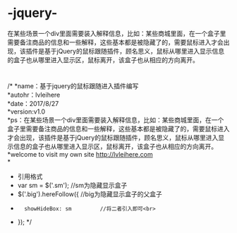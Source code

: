 # -jquery-
在某些场景一个div里面需要装入解释信息，比如：某些商城里面，在一个盒子里需要备注商品的信息和一些解释，这些基本都是被隐藏了的，需要鼠标进入才会出现，该插件是基于jQuery的鼠标跟随插件，顾名思义，鼠标从哪里进入显示信息的盒子也从哪里进入显示区，鼠标离开，该盒子也从相应的方向离开。
#
#
#
#
#
/*
*name：基于jquery的鼠标跟随进入插件编写<br>
*autohr：lvleihere<br>
*date：2017/8/27<br>
*version:v1.0<br>
*ps：在某些场景一个div里面需要装入解释信息，比如：某些商城里面，在一个盒子里需要备注商品的信息和一些解释，这些基本都是被隐藏了的，需要鼠标进入才会出现，该插件是基于jQuery的鼠标跟随插件，顾名思义，鼠标从哪里进入显示信息的盒子也从哪里进入显示区，鼠标离开，该盒子也从相应的方向离开。<br>
*welcome to visit my own site http://lvleihere.com<br>
*<br>
*	引用格式<br>
*	var sm = $('.sm');			//sm为隐藏显示盒子<br>
*	$('.big').hereFollow({ 		//big为隐藏显示盒子的父盒子<br>
*   	showHideBox: sm			//将二者引入即可<br>
*	});
*/
